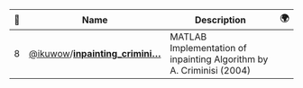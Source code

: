 |:star2: | Name | Description | 🌍|
|---|---|---|---|
|8|[@ikuwow](https://github.com/ikuwow)/[**inpainting_crimini…**](https://github.com/ikuwow/inpainting_criminisi2004)|MATLAB Implementation of inpainting Algorithm by A. Criminisi (2004)||

